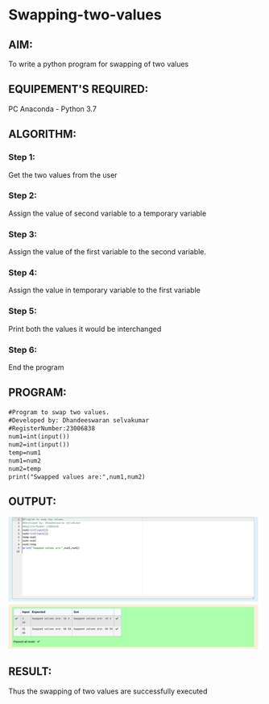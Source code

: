 # Swapping-two-values
## AIM:
To write a python program for swapping of two values
## EQUIPEMENT'S REQUIRED: 
PC
Anaconda - Python 3.7
## ALGORITHM: 
### Step 1:
Get the two values from the user
### Step 2: 
Assign the value of second variable to a temporary variable 
### Step 3: 
Assign the value of the first variable to the second variable.
### Step 4:  
Assign the value in temporary variable to the first variable
### Step 5: 
Print both the values it would be interchanged
### Step 6: 
End the program
## PROGRAM:
```
#Program to swap two values.
#Developed by: Dhandeeswaran selvakumar
#RegisterNumber:23006838
num1=int(input())
num2=int(input())
temp=num1
num1=num2
num2=temp
print("Swapped values are:",num1,num2)
```
## OUTPUT:
![output](/swapping-two-values.png)


## RESULT:
Thus the swapping of two values are successfully executed



